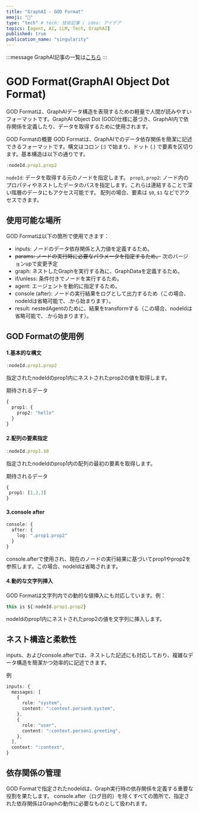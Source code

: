 ```yaml
---
title: "GraphAI - GOD Format"
emoji: "🤖"
type: "tech" # tech: 技術記事 / idea: アイデア
topics: [agent, AI, LLM, Tech, GraphAI]
published: true
publication_name: "singularity"
---
```


:::message
GraphAI記事の一覧は[こちら](https://zenn.dev/singularity/articles/graphai-index)
:::

# GOD Format(GraphAI Object Dot Format)

GOD Formatは、GraphAIデータ構造を表現するための軽量で人間が読みやすいフォーマットです。GraphAI Object Dot (GOD)仕様に基づき、GraphAI内で依存関係を定義したり、データを取得するために使用されます。

GOD Formatの概要
GOD Formatは、GraphAIでのデータ依存関係を簡潔に記述できるフォーマットです。構文はコロン (:) で始まり、ドット (.) で要素を区切ります。基本構造は以下の通りです。

```typescript
:nodeId.prop1.prop2
```

`nodeId`: データを取得する元のノードを指定します。
`prop1`, `prop2`: ノード内のプロパティやネストしたデータのパスを指定します。これらは連結することで深い階層のデータにもアクセス可能です。
配列の場合、要素は `$0`, `$1` などでアクセスできます。

## 使用可能な場所
GOD Formatは以下の箇所で使用できます：

- inputs: ノードのデータ依存関係と入力値を定義するため。
- ~~params: ノードの実行時に必要なパラメータを指定するため。~~ 次のバージョンupで変更予定
- graph: ネストしたGraphを実行する為に、GraphDataを定義するため。
- if/unless: 条件付きでノードを実行するため。
- agent: エージェントを動的に指定するため。
- console (after): ノードの実行結果をログとして出力するため（この場合、nodeIdは省略可能で、.から始まります）。
- result: nestedAgentのために、結果をtransformする（この場合、nodeIdは省略可能で、.から始まります）。

## GOD Formatの使用例

#### 1.基本的な構文

```typescript
:nodeId.prop1.prop2
```
指定されたnodeIdのprop1内にネストされたprop2の値を取得します。

期待されるデータ
```typescript
{
  prop1: {
    prop2: "hello"
  }
}
```

#### 2.配列の要素指定

```typescript
:nodeId.prop1.$0
```
指定されたnodeIdのprop1内の配列の最初の要素を取得します。

期待されるデータ
```typescript
{
 prop1: [1,2,3]
}
```

#### 3.console after

```typescript
console: {
  after: {
    log: ".prop1.prop2"
  }
}
```
console.afterで使用され、現在のノードの実行結果に基づいてprop1やprop2を参照します。この場合、nodeIdは省略されます。

#### 4.動的な文字列挿入
GOD Formatは文字列内での動的な値挿入にも対応しています。例：

```typescript
this is ${:nodeId.prop1.prop2}
```
nodeIdのprop1内にネストされたprop2の値を文字列に挿入します。

## ネスト構造と柔軟性
inputs、およびconsole.afterでは、ネストした記述にも対応しており、複雑なデータ構造を簡潔かつ効率的に記述できます。

例
```typescript
inputs: {
  messages: [
    {
      role: "system",
      content: ":context.person0.system",
    },
    {
      role: "user",
      content: ":context.person1.greeting",
    },
  ],
  context: ":context",
}
```

## 依存関係の管理
GOD Formatで指定されたnodeIdは、Graph実行時の依存関係を定義する重要な役割を果たします。
console.after（ログ目的）を除くすべての箇所で、指定された依存関係はGraphの動作に必要なものとして扱われます。

